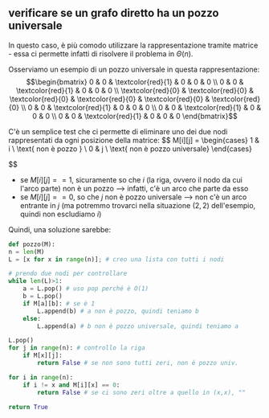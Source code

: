 ## verificare se un grafo diretto ha un pozzo universale
In questo caso, è più comodo utilizzare la rappresentazione tramite matrice - essa ci permette infatti di risolvere il problema in $\Theta(n)$. 

Osserviamo un esempio di un pozzo universale in questa rappresentazione:
$$\begin{bmatrix} 0 & 0 & \textcolor{red}{1} & 0 & 0 & 0 \\ 0 & 0 & \textcolor{red}{1} & 0 & 0 & 0 \\ \textcolor{red}{0} & \textcolor{red}{0} & \textcolor{red}{0} & \textcolor{red}{0} & \textcolor{red}{0} & \textcolor{red}{0} \\ 0 & 0 & \textcolor{red}{1} & 0 & 0 & 0 \\ 0 & 0 & \textcolor{red}{1} & 0 & 0 & 0 \\ 0 & 0 & \textcolor{red}{1} & 0 & 0 & 0 \end{bmatrix}$$

C'è un semplice test che ci permette di eliminare uno dei due nodi rappresentati da ogni posizione della matrice:
$$
M[i][j] = \begin{cases} 1 & i \ \text{ non è pozzo } \\ 0 & j \ \text{ non è pozzo universale} \end{cases}

$$

- se $M[i][j]==1$, sicuramente so che $i$ (la riga, ovvero il nodo da cui l'arco parte) non è un pozzo --> infatti, c'è un arco che parte da esso
- se $M[i][j]==0$, so che $j$ non è pozzo universale --> non c'è un arco entrante in $j$ (ma potremmo trovarci nella situazione $(2,2)$ dell'esempio, quindi non escludiamo $i$)

Quindi, una soluzione sarebbe:
```python
def pozzo(M):
n = len(M)
L = [x for x in range(n)]; # creo una lista con tutti i nodi

# prendo due nodi per controllare
while len(L)>1:
	a = L.pop() # uso pop perché è O(1)
	b = L.pop()
	if M[a][b]: # se è 1
		L.append(b) # a non è pozzo, quindi teniamo b
	else:
		L.append(a) # b non è pozzo universale, quindi teniamo a

L.pop()
for j in range(n): # controllo la riga 
	if M[x][j]: 
		return False # se non sono tutti zeri, non è pozzo univ.

for i in range(n):
	if i != x and M[i][x] == 0:
		return False # se ci sono zeri oltre a quello in (x,x), ""

return True
```

